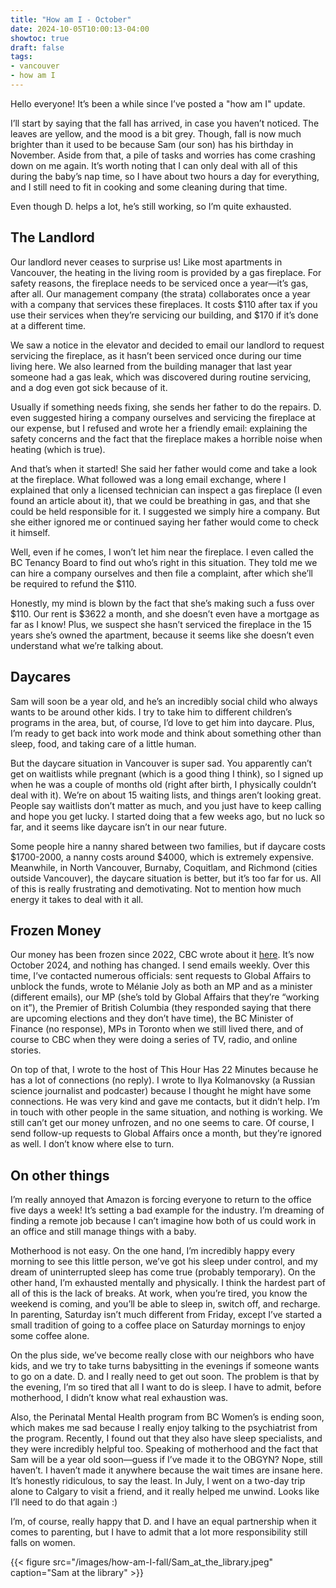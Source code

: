 ```yaml
---
title: "How am I - October"
date: 2024-10-05T10:00:13-04:00
showtoc: true
draft: false
tags:
- vancouver
- how am I 
---
```

Hello everyone! It’s been a while since I’ve posted a "how am I" update.

I’ll start by saying that the fall has arrived, in case you haven’t noticed. The leaves are yellow, and the mood is a bit grey. Though, fall is now much brighter than it used to be because Sam (our son) has his birthday in November. Aside from that, a pile of tasks and worries has come crashing down on me again. It’s worth noting that I can only deal with all of this during the baby’s nap time, so I have about two hours a day for everything, and I still need to fit in cooking and some cleaning during that time.

Even though D. helps a lot, he’s still working, so I’m quite exhausted.

## The Landlord
Our landlord never ceases to surprise us! Like most apartments in Vancouver, the heating in the living room is provided by a gas fireplace. For safety reasons, the fireplace needs to be serviced once a year—it’s gas, after all. Our management company (the strata) collaborates once a year with a company that services these fireplaces. It costs $110 after tax if you use their services when they’re servicing our building, and $170 if it’s done at a different time.

We saw a notice in the elevator and decided to email our landlord to request servicing the fireplace, as it hasn’t been serviced once during our time living here. We also learned from the building manager that last year someone had a gas leak, which was discovered during routine servicing, and a dog even got sick because of it.

Usually if something needs fixing, she sends her father to do the repairs. D. even suggested hiring a company ourselves and servicing the fireplace at our expense, but I refused and wrote her a friendly email: explaining the safety concerns and the fact that the fireplace makes a horrible noise when heating (which is true).

And that’s when it started! She said her father would come and take a look at the fireplace. What followed was a long email exchange, where I explained that only a licensed technician can inspect a gas fireplace (I even found an article about it), that we could be breathing in gas, and that she could be held responsible for it. I suggested we simply hire a company. But she either ignored me or continued saying her father would come to check it himself.

Well, even if he comes, I won’t let him near the fireplace. I even called the BC Tenancy Board to find out who’s right in this situation. They told me we can hire a company ourselves and then file a complaint, after which she’ll be required to refund the $110.

Honestly, my mind is blown by the fact that she’s making such a fuss over $110. Our rent is $3622 a month, and she doesn’t even have a mortgage as far as I know! Plus, we suspect she hasn’t serviced the fireplace in the 15 years she’s owned the apartment, because it seems like she doesn’t even understand what we’re talking about. 

## Daycares
Sam will soon be a year old, and he’s an incredibly social child who always wants to be around other kids. I try to take him to different children’s programs in the area, but, of course, I’d love to get him into daycare. Plus, I’m ready to get back into work mode and think about something other than sleep, food, and taking care of a little human.

But the daycare situation in Vancouver is super sad. You apparently can’t get on waitlists while pregnant (which is a good thing I think), so I signed up when he was a couple of months old (right after birth, I physically couldn’t deal with it). We’re on about 15 waiting lists, and things aren’t looking great. People say waitlists don’t matter as much, and you just have to keep calling and hope you get lucky. I started doing that a few weeks ago, but no luck so far, and it seems like daycare isn’t in our near future.

Some people hire a nanny shared between two families, but if daycare costs $1700-2000, a nanny costs around $4000, which is extremely expensive. Meanwhile, in North Vancouver, Burnaby, Coquitlam, and Richmond (cities outside Vancouver), the daycare situation is better, but it’s too far for us. All of this is really frustrating and demotivating. Not to mention how much energy it takes to deal with it all.

## Frozen Money
Our money has been frozen since 2022, CBC wrote about it [here](https://www.cbc.ca/news/politics/canada-russia-ukraine-sanctions-1.6736088). It’s now October 2024, and nothing has changed. I send emails weekly. Over this time, I’ve contacted numerous officials: sent requests to Global Affairs to unblock the funds, wrote to Mélanie Joly as both an MP and as a minister (different emails), our MP (she’s told by Global Affairs that they’re “working on it”), the Premier of British Columbia (they responded saying that there are upcoming elections and they don’t have time), the BC Minister of Finance (no response), MPs in Toronto when we still lived there, and of course to CBC when they were doing a series of TV, radio, and online stories.

On top of that, I wrote to the host of This Hour Has 22 Minutes because he has a lot of connections (no reply). I wrote to Ilya Kolmanovsky (a Russian science journalist and podcaster) because I thought he might have some connections. He was very kind and gave me contacts, but it didn’t help. I’m in touch with other people in the same situation, and nothing is working. We still can’t get our money unfrozen, and no one seems to care. Of course, I send follow-up requests to Global Affairs once a month, but they’re ignored as well. I don’t know where else to turn.

## On other things
I’m really annoyed that Amazon is forcing everyone to return to the office five days a week! It’s setting a bad example for the industry. I’m dreaming of finding a remote job because I can’t imagine how both of us could work in an office and still manage things with a baby.

Motherhood is not easy. On the one hand, I’m incredibly happy every morning to see this little person, we’ve got his sleep under control, and my dream of uninterrupted sleep has come true (probably temporary). On the other hand, I’m exhausted mentally and physically. I think the hardest part of all of this is the lack of breaks. At work, when you’re tired, you know the weekend is coming, and you’ll be able to sleep in, switch off, and recharge. In parenting, Saturday isn’t much different from Friday, except I’ve started a small tradition of going to a coffee place on Saturday mornings to enjoy some coffee alone.

On the plus side, we’ve become really close with our neighbors who have kids, and we try to take turns babysitting in the evenings if someone wants to go on a date. D. and I really need to get out soon. The problem is that by the evening, I’m so tired that all I want to do is sleep. I have to admit, before motherhood, I didn’t know what real exhaustion was.

Also, the Perinatal Mental Health program from BC Women’s is ending soon, which makes me sad because I really enjoy talking to the psychiatrist from the program. Recently, I found out that they also have sleep specialists, and they were incredibly helpful too. Speaking of motherhood and the fact that Sam will be a year old soon—guess if I’ve made it to the OBGYN? Nope, still haven’t. I haven’t made it anywhere because the wait times are insane here. It’s honestly ridiculous, to say the least. 
In July, I went on a two-day trip alone to Calgary to visit a friend, and it really helped me unwind. Looks like I’ll need to do that again :)

I’m, of course, really happy that D. and I have an equal partnership when it comes to parenting, but I have to admit that a lot more responsibility still falls on women.

{{< figure src="/images/how-am-I-fall/Sam_at_the_library.jpeg" caption="Sam at the library" >}}





